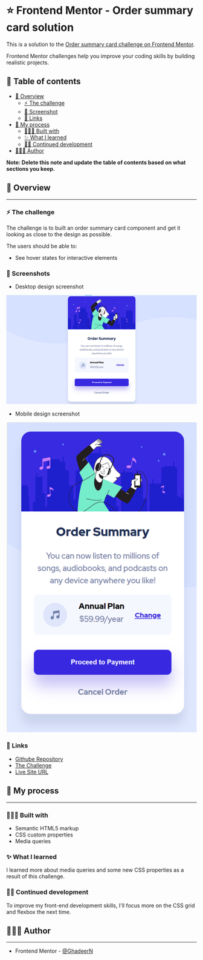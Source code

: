# ⭐ Frontend Mentor - Order summary card solution

This is a solution to the [Order summary card challenge on Frontend Mentor](https://www.frontendmentor.io/challenges/order-summary-component-QlPmajDUj).

Frontend Mentor challenges help you improve your coding skills by building realistic projects.

## 📑 Table of contents

- [👀 Overview](#👀-overview)
  - [⚡ The challenge](#⚡-the-challenge)
  - [📸 Screenshot](#📸-screenshots)
  - [🔗 Links](#🔗-links)
- [📄 My process](#📄-my-process)
  - [👷🏽‍♀️ Built with](#👷🏽‍♀️-built-with)
  - [✨ What I learned](#✨-what-i-learned)
  - [💪🏽 Continued development](#💪🏽-continued-development)
- [👩🏽‍💻 Author](#👩🏽‍💻-author)

**Note: Delete this note and update the table of contents based on what sections you keep.**

## 👀 Overview

<hr>

### ⚡ The challenge

The challenge is to built an order summary card component and get it looking as close to the design as possible.

The users should be able to:

- See hover states for interactive elements

### 📸 Screenshots

- Desktop design screenshot

<div style="text-align: center;">

![](./images/Desktop-design-byMe.png)

</div>

- Mobile design screenshot

<div style="text-align: center;">

![](./images/Mobile-design-ByMe.png)

</div>


### 🔗 Links

- [Githube Repository]()
- [The Challenge](https://www.frontendmentor.io/challenges/order-summary-component-QlPmajDUj/hub/order-summary-component-qVRVKzh4m)
- [Live Site URL](https://your-live-site-url.com)

## 📄 My process

<hr>

### 👷🏽‍♀️ Built with

- Semantic HTML5 markup
- CSS custom properties
- Media queries

### ✨ What I learned

I learned more about media queries and some new CSS properties as a result of this challenge.

### 💪🏽 Continued development

To improve my front-end development skills, I'll focus more on the CSS grid and flexbox the next time.

## 👩🏽‍💻 Author

<hr>

- Frontend Mentor - [@GhadeerN](https://www.frontendmentor.io/profile/GhadeerN)
